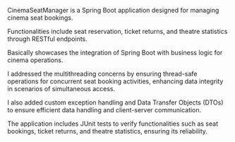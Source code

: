 CinemaSeatManager is a Spring Boot application designed for managing cinema seat bookings. 

Functionalities include seat reservation, ticket returns, and theatre statistics through RESTful endpoints.

Basically showcases the integration of Spring Boot with business logic for cinema operations. 

I addressed the multithreading concerns by ensuring thread-safe operations for concurrent seat booking activities, enhancing data integrity in scenarios of simultaneous access.

I also added custom exception handling and Data Transfer Objects (DTOs) to ensure efficient data handling and client-server communication.

The application includes JUnit tests to verify functionalities such as seat bookings, ticket returns, and theatre statistics, ensuring its reliability.
